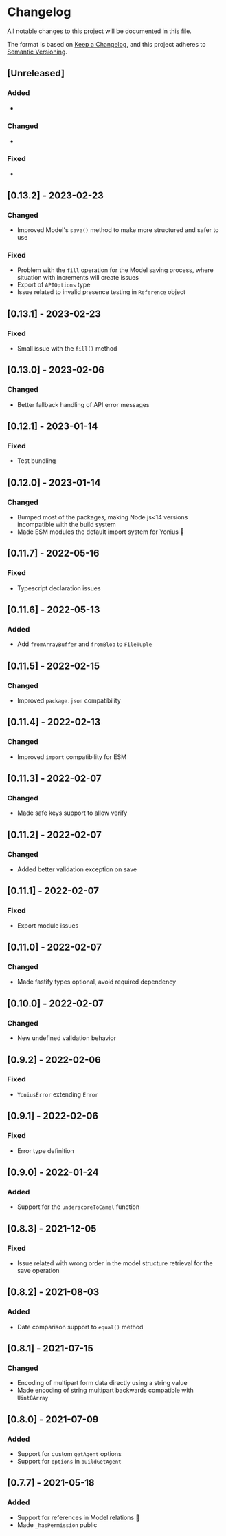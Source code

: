 # Changelog

All notable changes to this project will be documented in this file.

The format is based on [Keep a Changelog](https://keepachangelog.com/en/1.0.0/),
and this project adheres to [Semantic Versioning](https://semver.org/spec/v2.0.0.html).

## [Unreleased]

### Added

*

### Changed

*

### Fixed

*

## [0.13.2] - 2023-02-23

### Changed

* Improved Model's `save()` method to make more structured and safer to use

### Fixed

* Problem with the `fill` operation for the Model saving process, where situation with increments will create issues
* Export of `APIOptions` type
* Issue related to invalid presence testing in `Reference` object

## [0.13.1] - 2023-02-23

### Fixed

* Small issue with the `fill()` method

## [0.13.0] - 2023-02-06

### Changed

* Better fallback handling of API error messages

## [0.12.1] - 2023-01-14

### Fixed

* Test bundling

## [0.12.0] - 2023-01-14

### Changed

* Bumped most of the packages, making Node.js<14 versions incompatible with the build system
* Made ESM modules the default import system for Yonius 🙌

## [0.11.7] - 2022-05-16

### Fixed

* Typescript declaration issues

## [0.11.6] - 2022-05-13

### Added

* Add `fromArrayBuffer` and `fromBlob` to `FileTuple`

## [0.11.5] - 2022-02-15

### Changed

* Improved `package.json` compatibility

## [0.11.4] - 2022-02-13

### Changed

* Improved `import` compatibility for ESM

## [0.11.3] - 2022-02-07

### Changed

* Made safe keys support to allow verify

## [0.11.2] - 2022-02-07

### Changed

* Added better validation exception on save

## [0.11.1] - 2022-02-07

### Fixed

* Export module issues

## [0.11.0] - 2022-02-07

### Changed

* Made fastify types optional, avoid required dependency

## [0.10.0] - 2022-02-07

### Changed

* New undefined validation behavior

## [0.9.2] - 2022-02-06

### Fixed

* `YoniusError` extending `Error`

## [0.9.1] - 2022-02-06

### Fixed

* Error type definition

## [0.9.0] - 2022-01-24

### Added

* Support for the `underscoreToCamel` function

## [0.8.3] - 2021-12-05

### Fixed

* Issue related with wrong order in the model structure retrieval for the save operation

## [0.8.2] - 2021-08-03

### Added

* Date comparison support to `equal()` method

## [0.8.1] - 2021-07-15

### Changed

* Encoding of multipart form data directly using a string value
* Made encoding of string multipart backwards compatible with `Uint8Array`

## [0.8.0] - 2021-07-09

### Added

* Support for custom `getAgent` options
* Support for `options` in `buildGetAgent`

## [0.7.7] - 2021-05-18

### Added

* Support for references in Model relations 🎉
* Made `_hasPermission` public
